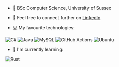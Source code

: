 - 🌱 BSc Computer Science, University of Sussex
  
- 💬 Feel free to connect further on [LinkedIn](https://www.linkedin.com/in/lewis-rye/)
  
- 💻 My favourite technologies:
  
![C#](https://img.shields.io/badge/c%23-%23239120.svg?style=for-the-badge&logo=csharp&logoColor=white) 
![Java](https://img.shields.io/badge/java-%23ED8B00.svg?style=for-the-badge&logo=openjdk&logoColor=white)
![MySQL](https://img.shields.io/badge/mysql-4479A1.svg?style=for-the-badge&logo=mysql&logoColor=white)
![GitHub Actions](https://img.shields.io/badge/github%20actions-%232671E5.svg?style=for-the-badge&logo=githubactions&logoColor=white)
![Ubuntu](https://img.shields.io/badge/Ubuntu-E95420?style=for-the-badge&logo=ubuntu&logoColor=white)

- 🧠 I'm currently learning:
  
![Rust](https://img.shields.io/badge/rust-%23000000.svg?style=for-the-badge&logo=rust&logoColor=white)
